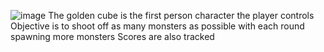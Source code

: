 ![image](https://github.com/user-attachments/assets/f325e0df-8083-4a2c-bfe9-8ee747f4f6d5)
 The golden cube is the first person character the player controls
Objective is to shoot off as many monsters as possible with each round spawning more monsters
Scores are also tracked
